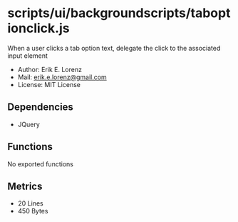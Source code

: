 # scripts/ui/backgroundscripts/taboptionclick.js


When a user clicks a tab option text, delegate the click to the associated
input element

* Author: Erik E. Lorenz 
* Mail: <erik.e.lorenz@gmail.com>
* License: MIT License


## Dependencies


* JQuery


## Functions

No exported functions

## Metrics

* 20 Lines
* 450 Bytes

